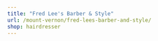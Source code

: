```yaml
---
title: "Fred Lee's Barber & Style"
url: /mount-vernon/fred-lees-barber-and-style/
shop: hairdresser
---
```

